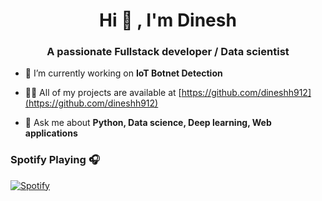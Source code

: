 
<h1 align="center">Hi 👋 , I'm Dinesh</h1>
<h3 align="center">A passionate Fullstack developer / Data scientist</h3>


- 🔭 I’m currently working on **IoT Botnet Detection**

- 👨‍💻 All of my projects are available at [https://github.com/dineshh912](https://github.com/dineshh912)

- 💬 Ask me about **Python, Data science, Deep learning, Web applications**

<!--
**dineshh912/dineshh912** is a ✨ _special_ ✨ repository because its `README.md` (this file) appears on your GitHub profile.

Here are some ideas to get you started:

- 🔭 I’m currently working on ...
- 🌱 I’m currently learning ...
- 👯 I’m looking to collaborate on ...
- 🤔 I’m looking for help with ...
- 💬 Ask me about ...
- 📫 How to reach me: ...
- 😄 Pronouns: ...
- ⚡ Fun fact: ...
-->

### Spotify Playing 🎧

[![Spotify](https://now-playing-sepia.vercel.app/api/spotify)](https://open.spotify.com/user/dinesh.hicet)

